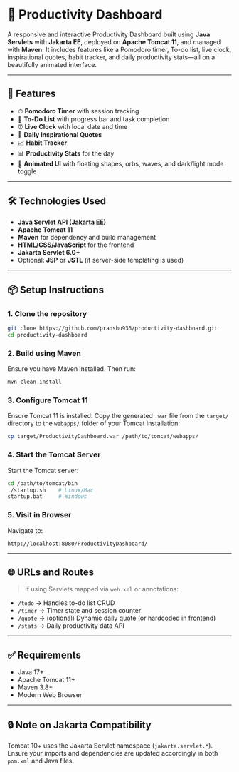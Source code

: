 

# 🌟 Productivity Dashboard

A responsive and interactive Productivity Dashboard built using **Java Servlets** with **Jakarta EE**, deployed on **Apache Tomcat 11**, and managed with **Maven**. It includes features like a Pomodoro timer, To-do list, live clock, inspirational quotes, habit tracker, and daily productivity stats—all on a beautifully animated interface.

---

## 🚀 Features

- ⏱ **Pomodoro Timer** with session tracking  
- 🎯 **To-Do List** with progress bar and task completion  
- ⏰ **Live Clock** with local date and time  
- 💭 **Daily Inspirational Quotes**  
- 📈 **Habit Tracker**  
- 📊 **Productivity Stats** for the day  
- 🎨 **Animated UI** with floating shapes, orbs, waves, and dark/light mode toggle

---

## 🛠️ Technologies Used

- **Java Servlet API (Jakarta EE)**
- **Apache Tomcat 11**
- **Maven** for dependency and build management
- **HTML/CSS/JavaScript** for the frontend
- **Jakarta Servlet 6.0+**
- Optional: **JSP** or **JSTL** (if server-side templating is used)






---

## 📦 Setup Instructions

### 1. Clone the repository

```bash
git clone https://github.com/pranshu936/productivity-dashboard.git
cd productivity-dashboard
````

### 2. Build using Maven

Ensure you have Maven installed. Then run:

```bash
mvn clean install
```

### 3. Configure Tomcat 11

Ensure Tomcat 11 is installed. Copy the generated `.war` file from the `target/` directory to the `webapps/` folder of your Tomcat installation:

```bash
cp target/ProductivityDashboard.war /path/to/tomcat/webapps/
```

### 4. Start the Tomcat Server

Start the Tomcat server:

```bash
cd /path/to/tomcat/bin
./startup.sh    # Linux/Mac
startup.bat     # Windows
```

### 5. Visit in Browser

Navigate to:

```
http://localhost:8080/ProductivityDashboard/
```

---

## 🌐 URLs and Routes

> If using Servlets mapped via `web.xml` or annotations:

* `/todo` → Handles to-do list CRUD
* `/timer` → Timer state and session counter
* `/quote` → (optional) Dynamic daily quote (or hardcoded in frontend)
* `/stats` → Daily productivity data API

---

## ✅ Requirements

* Java 17+
* Apache Tomcat 11+
* Maven 3.8+
* Modern Web Browser

---

## 🔒 Note on Jakarta Compatibility

Tomcat 10+ uses the Jakarta Servlet namespace (`jakarta.servlet.*`). Ensure your imports and dependencies are updated accordingly in both `pom.xml` and Java files.

